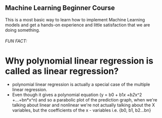 ## Machine Learning Beginner Course 
This is a most basic way to learn how to implement Machine Learning models and get a hands-on experience and little satisfaction that we are doing something.

###### FUN FACT:
# Why polynomial linear regression is called as linear regression?
- polynomial linear regression is actually a special case of the multiple linear regression.
- Even though it gives a polynomial equation (y = b0 + b1*x +b2*x^2 +...+bn*x^n) and so a parabolic plot of the prediction graph, when we're talking about linear and nonlinear we're not actually talking about the X variables, but the coefficients of the x - variables i.e. {b0, b1, b2...bn}
 
